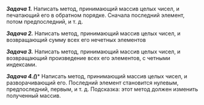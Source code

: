 ***Задача 1.***
Написать метод, принимающий массив целых чисел, и печатающий его в обратном порядке. 
Сначала последний элемент, потом предпоследний, и т. д.

***Задача 2.***
Написать метод, принимающий массив целых чисел, и возвращающий сумму всех его 
нечетных элементов

***Задача 3.***
Написать метод, принимающий массив целых чисел, и возвращающий произведение 
всех его элементов, с четными индексами.

***Задача 4.(*)***
Написать метод, принимающий массив целых чисел, и разворачивающий его.
Последний элемент становится нулевым, предпоследний, первым, и т. д.
Подсказка: этот метод должен изменить полученный массив.

